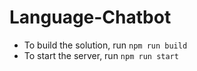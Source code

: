 # Language-Chatbot

- To build the solution, run `npm run build`
- To start the server, run `npm run start`